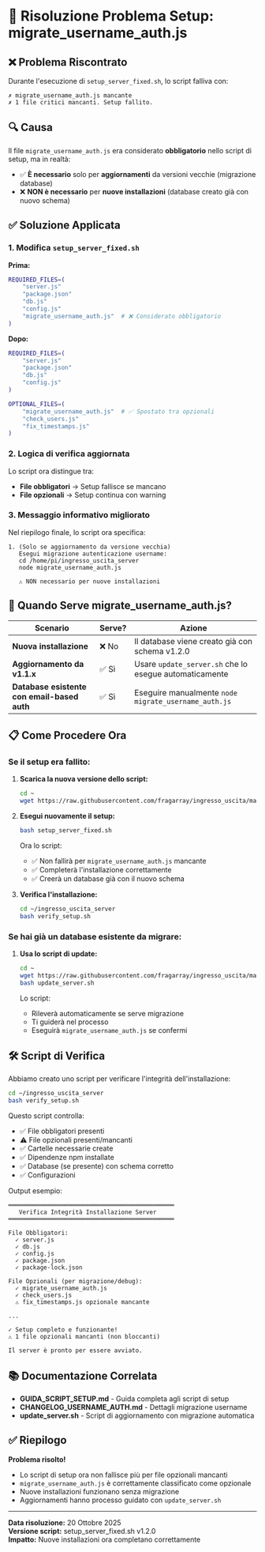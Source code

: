 # 🔧 Risoluzione Problema Setup: migrate_username_auth.js

## ❌ Problema Riscontrato

Durante l'esecuzione di `setup_server_fixed.sh`, lo script falliva con:

```
✗ migrate_username_auth.js mancante
✗ 1 file critici mancanti. Setup fallito.
```

## 🔍 Causa

Il file `migrate_username_auth.js` era considerato **obbligatorio** nello script di setup, ma in realtà:

- ✅ **È necessario** solo per **aggiornamenti** da versioni vecchie (migrazione database)
- ❌ **NON è necessario** per **nuove installazioni** (database creato già con nuovo schema)

## ✅ Soluzione Applicata

### 1. Modifica `setup_server_fixed.sh`

**Prima:**
```bash
REQUIRED_FILES=(
    "server.js" 
    "package.json" 
    "db.js" 
    "config.js"
    "migrate_username_auth.js"  # ❌ Considerato obbligatorio
)
```

**Dopo:**
```bash
REQUIRED_FILES=(
    "server.js" 
    "package.json" 
    "db.js" 
    "config.js"
)

OPTIONAL_FILES=(
    "migrate_username_auth.js"  # ✅ Spostato tra opzionali
    "check_users.js"
    "fix_timestamps.js"
)
```

### 2. Logica di verifica aggiornata

Lo script ora distingue tra:
- **File obbligatori** → Setup fallisce se mancano
- **File opzionali** → Setup continua con warning

### 3. Messaggio informativo migliorato

Nel riepilogo finale, lo script ora specifica:
```
1. (Solo se aggiornamento da versione vecchia)
   Esegui migrazione autenticazione username:
   cd /home/pi/ingresso_uscita_server
   node migrate_username_auth.js
   
   ⚠ NON necessario per nuove installazioni
```

## 🎯 Quando Serve migrate_username_auth.js?

| Scenario | Serve? | Azione |
|----------|--------|--------|
| **Nuova installazione** | ❌ No | Il database viene creato già con schema v1.2.0 |
| **Aggiornamento da v1.1.x** | ✅ Sì | Usare `update_server.sh` che lo esegue automaticamente |
| **Database esistente con email-based auth** | ✅ Sì | Eseguire manualmente `node migrate_username_auth.js` |

## 📋 Come Procedere Ora

### Se il setup era fallito:

1. **Scarica la nuova versione dello script:**
   ```bash
   cd ~
   wget https://raw.githubusercontent.com/fragarray/ingresso_uscita/main/setup_server_fixed.sh
   ```

2. **Esegui nuovamente il setup:**
   ```bash
   bash setup_server_fixed.sh
   ```
   
   Ora lo script:
   - ✅ Non fallirà per `migrate_username_auth.js` mancante
   - ✅ Completerà l'installazione correttamente
   - ✅ Creerà un database già con il nuovo schema

3. **Verifica l'installazione:**
   ```bash
   cd ~/ingresso_uscita_server
   bash verify_setup.sh
   ```

### Se hai già un database esistente da migrare:

1. **Usa lo script di update:**
   ```bash
   cd ~
   wget https://raw.githubusercontent.com/fragarray/ingresso_uscita/main/update_server.sh
   bash update_server.sh
   ```
   
   Lo script:
   - Rileverà automaticamente se serve migrazione
   - Ti guiderà nel processo
   - Eseguirà `migrate_username_auth.js` se confermi

## 🛠️ Script di Verifica

Abbiamo creato uno script per verificare l'integrità dell'installazione:

```bash
cd ~/ingresso_uscita_server
bash verify_setup.sh
```

Questo script controlla:
- ✅ File obbligatori presenti
- ⚠️ File opzionali presenti/mancanti
- ✅ Cartelle necessarie create
- ✅ Dipendenze npm installate
- ✅ Database (se presente) con schema corretto
- ✅ Configurazioni

Output esempio:
```
═══════════════════════════════════════════════
   Verifica Integrità Installazione Server    
═══════════════════════════════════════════════

File Obbligatori:
  ✓ server.js
  ✓ db.js
  ✓ config.js
  ✓ package.json
  ✓ package-lock.json

File Opzionali (per migrazione/debug):
  ✓ migrate_username_auth.js
  ✓ check_users.js
  ⚠ fix_timestamps.js opzionale mancante

...

✓ Setup completo e funzionante!
⚠ 1 file opzionali mancanti (non bloccanti)

Il server è pronto per essere avviato.
```

## 📚 Documentazione Correlata

- **GUIDA_SCRIPT_SETUP.md** - Guida completa agli script di setup
- **CHANGELOG_USERNAME_AUTH.md** - Dettagli migrazione username
- **update_server.sh** - Script di aggiornamento con migrazione automatica

## ✅ Riepilogo

**Problema risolto!** 

- Lo script di setup ora non fallisce più per file opzionali mancanti
- `migrate_username_auth.js` è correttamente classificato come opzionale
- Nuove installazioni funzionano senza migrazione
- Aggiornamenti hanno processo guidato con `update_server.sh`

---

**Data risoluzione:** 20 Ottobre 2025  
**Versione script:** setup_server_fixed.sh v1.2.0  
**Impatto:** Nuove installazioni ora completano correttamente
